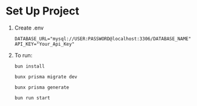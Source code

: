 # Set Up Project

1. Create .env

    ```
    DATABASE_URL="mysql://USER:PASSWORD@localhost:3306/DATABASE_NAME"
    API_KEY="Your_Api_Key"
    ```

2. To run:

    ```shell
    bun install

    bunx prisma migrate dev

    bunx prisma generate

    bun run start
    ```
